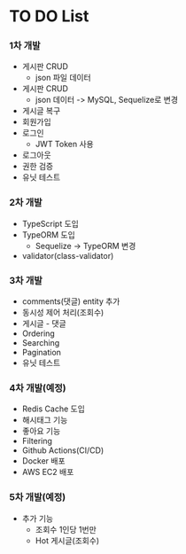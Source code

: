 # TO DO List

### 1차 개발

- 게시판 CRUD
  - json 파일 데이터
- 게시판 CRUD
  - json 데이터 -> MySQL, Sequelize로 변경
- 게시글 복구
- 회원가입
- 로그인
  - JWT Token 사용
- 로그아웃
- 권한 검증
- 유닛 테스트

### 2차 개발

- TypeScript 도입
- TypeORM 도입
  - Sequelize -> TypeORM 변경
- validator(class-validator)

### 3차 개발

- comments(댓글) entity 추가
- 동시성 제어 처리(조회수)
- 게시글 - 댓글
- Ordering
- Searching
- Pagination
- 유닛 테스트

### 4차 개발(예정)

- Redis Cache 도입
- 해시태그 기능
- 좋아요 기능
- Filtering
- Github Actions(CI/CD)
- Docker 배포
- AWS EC2 배포

### 5차 개발(예정)

- 추가 기능
  - 조회수 1인당 1번만
  - Hot 게시글(조회수)
